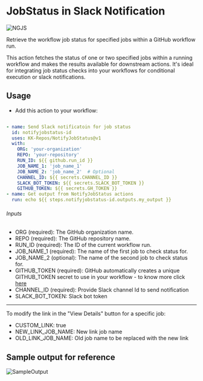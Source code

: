 # JobStatus in Slack Notification

![NGJS](https://kk-artifacts.s3.ap-south-1.amazonaws.com/banner2.png)

Retrieve the workflow job status for specified jobs within a GitHub workflow run.

This action fetches the status of one or two specified jobs within a running workflow and makes the results available for downstream actions. It's ideal for integrating job status checks into your workflows for conditional execution or slack notifications.

## Usage
- Add this action to your workflow:

```yaml

- name: Send Slack notificatoin for job status
  id: notifyjobstatus-id
  uses: KK-Repos/NotifyJobStatus@v1
  with:
    ORG: 'your-organization'
    REPO: 'your-repository'
    RUN_ID: ${{ github.run_id }}
    JOB_NAME_1: 'job_name_1'
    JOB_NAME_2: 'job_name_2'  # Optional
    CHANNEL_ID: ${{ secrets.CHANNEL_ID }}
    SLACK_BOT_TOKEN: ${{ secrets.SLACK_BOT_TOKEN }}
    GITHUB_TOKEN: ${{ secrets.GH_TOKEN }}
- name: Get output from NotifyJobStatus actions
  run: echo ${{ steps.notifyjobstatus-id.outputs.my_output }}

```

###### Inputs
- ORG (required): The GitHub organization name.
- REPO (required): The GitHub repository name.
- RUN_ID (required): The ID of the current workflow run.
- JOB_NAME_1 (required): The name of the first job to check status for.
- JOB_NAME_2 (optional): The name of the second job to check status for.
- GITHUB_TOKEN (required): GitHub automatically creates a unique GITHUB_TOKEN secret to use in your workflow - to know more click [here](https://docs.github.com/en/actions/security-guides/automatic-token-authentication)
- CHANNEL_ID (required): Provide Slack channel Id to send notification
- SLACK_BOT_TOKEN: Slack bot token
------------

To modify the link in the "View Details" button for a specific job:

- CUSTOM_LINK: true
- NEW_LINK_JOB_NAME: New link job name
- OLD_LINK_JOB_NAME: Old job name to be replaced with the new link

## Sample output for reference

![SampleOutput](https://kk-artifacts.s3.ap-south-1.amazonaws.com/sampleOutput.png)
